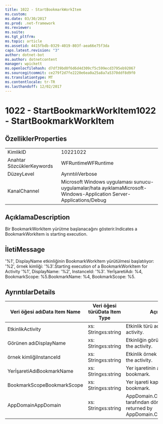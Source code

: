 ```yaml
---
title: 1022 - StartBookmarkWorkItem
ms.custom: 
ms.date: 03/30/2017
ms.prod: .net-framework
ms.reviewer: 
ms.suite: 
ms.tgt_pltfrm: 
ms.topic: article
ms.assetid: 4415fbdb-0329-4019-803f-aea66e75f3da
caps.latest.revision: "3"
author: dotnet-bot
ms.author: dotnetcontent
manager: wpickett
ms.openlocfilehash: d7df39bd0f6d6d4d309cf5c599ecd3795eb92067
ms.sourcegitcommit: ce279f2d7fe2220e6ea0a25a8a7a5370ddf8d9f0
ms.translationtype: MT
ms.contentlocale: tr-TR
ms.lasthandoff: 12/02/2017
---
```

# <a name="1022---startbookmarkworkitem"></a><span data-ttu-id="ea8b4-102">1022 - StartBookmarkWorkItem</span><span class="sxs-lookup"><span data-stu-id="ea8b4-102">1022 - StartBookmarkWorkItem</span></span>
## <a name="properties"></a><span data-ttu-id="ea8b4-103">Özellikler</span><span class="sxs-lookup"><span data-stu-id="ea8b4-103">Properties</span></span>  
  
|||  
|-|-|  
|<span data-ttu-id="ea8b4-104">Kimlik</span><span class="sxs-lookup"><span data-stu-id="ea8b4-104">ID</span></span>|<span data-ttu-id="ea8b4-105">1022</span><span class="sxs-lookup"><span data-stu-id="ea8b4-105">1022</span></span>|  
|<span data-ttu-id="ea8b4-106">Anahtar Sözcükler</span><span class="sxs-lookup"><span data-stu-id="ea8b4-106">Keywords</span></span>|<span data-ttu-id="ea8b4-107">WFRuntime</span><span class="sxs-lookup"><span data-stu-id="ea8b4-107">WFRuntime</span></span>|  
|<span data-ttu-id="ea8b4-108">Düzey</span><span class="sxs-lookup"><span data-stu-id="ea8b4-108">Level</span></span>|<span data-ttu-id="ea8b4-109">Ayrıntılı</span><span class="sxs-lookup"><span data-stu-id="ea8b4-109">Verbose</span></span>|  
|<span data-ttu-id="ea8b4-110">Kanal</span><span class="sxs-lookup"><span data-stu-id="ea8b4-110">Channel</span></span>|<span data-ttu-id="ea8b4-111">Microsoft Windows uygulaması sunucu-uygulamalar/hata ayıklama</span><span class="sxs-lookup"><span data-stu-id="ea8b4-111">Microsoft-Windows-Application Server-Applications/Debug</span></span>|  
  
## <a name="description"></a><span data-ttu-id="ea8b4-112">Açıklama</span><span class="sxs-lookup"><span data-stu-id="ea8b4-112">Description</span></span>  
 <span data-ttu-id="ea8b4-113">Bir BookmarkWorkItem yürütme başlanacağını gösterir.</span><span class="sxs-lookup"><span data-stu-id="ea8b4-113">Indicates a BookmarkWorkItem is starting execution.</span></span>  
  
## <a name="message"></a><span data-ttu-id="ea8b4-114">İleti</span><span class="sxs-lookup"><span data-stu-id="ea8b4-114">Message</span></span>  
 <span data-ttu-id="ea8b4-115">'%1', DisplayName etkinliğinin BookmarkWorkItem yürütülmesi başlatılıyor: '%2', örnek kimliği: '%3'.</span><span class="sxs-lookup"><span data-stu-id="ea8b4-115">Starting execution of a BookmarkWorkItem for Activity '%1', DisplayName: '%2', InstanceId: '%3'.</span></span>  <span data-ttu-id="ea8b4-116">YerİşaretiAdı: %4, BookmarkScope: %5.</span><span class="sxs-lookup"><span data-stu-id="ea8b4-116">BookmarkName: %4, BookmarkScope: %5.</span></span>  
  
## <a name="details"></a><span data-ttu-id="ea8b4-117">Ayrıntılar</span><span class="sxs-lookup"><span data-stu-id="ea8b4-117">Details</span></span>  
  
|<span data-ttu-id="ea8b4-118">Veri öğesi adı</span><span class="sxs-lookup"><span data-stu-id="ea8b4-118">Data Item Name</span></span>|<span data-ttu-id="ea8b4-119">Veri öğesi türü</span><span class="sxs-lookup"><span data-stu-id="ea8b4-119">Data Item Type</span></span>|<span data-ttu-id="ea8b4-120">Açıklama</span><span class="sxs-lookup"><span data-stu-id="ea8b4-120">Description</span></span>|  
|--------------------|--------------------|-----------------|  
|<span data-ttu-id="ea8b4-121">Etkinlik</span><span class="sxs-lookup"><span data-stu-id="ea8b4-121">Activity</span></span>|<span data-ttu-id="ea8b4-122">xs: String</span><span class="sxs-lookup"><span data-stu-id="ea8b4-122">xs:string</span></span>|<span data-ttu-id="ea8b4-123">Etkinlik türü adı.</span><span class="sxs-lookup"><span data-stu-id="ea8b4-123">The type name of the activity.</span></span>|  
|<span data-ttu-id="ea8b4-124">Görünen adı</span><span class="sxs-lookup"><span data-stu-id="ea8b4-124">DisplayName</span></span>|<span data-ttu-id="ea8b4-125">xs: String</span><span class="sxs-lookup"><span data-stu-id="ea8b4-125">xs:string</span></span>|<span data-ttu-id="ea8b4-126">Etkinliğin görünen adı.</span><span class="sxs-lookup"><span data-stu-id="ea8b4-126">The display name of the activity.</span></span>|  
|<span data-ttu-id="ea8b4-127">örnek kimliği</span><span class="sxs-lookup"><span data-stu-id="ea8b4-127">InstanceId</span></span>|<span data-ttu-id="ea8b4-128">xs: String</span><span class="sxs-lookup"><span data-stu-id="ea8b4-128">xs:string</span></span>|<span data-ttu-id="ea8b4-129">Etkinlik örnek kimliği.</span><span class="sxs-lookup"><span data-stu-id="ea8b4-129">The instance id of the activity.</span></span>|  
|<span data-ttu-id="ea8b4-130">YerİşaretiAdı</span><span class="sxs-lookup"><span data-stu-id="ea8b4-130">BookmarkName</span></span>|<span data-ttu-id="ea8b4-131">xs: String</span><span class="sxs-lookup"><span data-stu-id="ea8b4-131">xs:string</span></span>|<span data-ttu-id="ea8b4-132">Yer işaretinin adı.</span><span class="sxs-lookup"><span data-stu-id="ea8b4-132">The name of the bookmark.</span></span>|  
|<span data-ttu-id="ea8b4-133">BookmarkScope</span><span class="sxs-lookup"><span data-stu-id="ea8b4-133">BookmarkScope</span></span>|<span data-ttu-id="ea8b4-134">xs: String</span><span class="sxs-lookup"><span data-stu-id="ea8b4-134">xs:string</span></span>|<span data-ttu-id="ea8b4-135">Yer işareti kapsamı.</span><span class="sxs-lookup"><span data-stu-id="ea8b4-135">The scope of the bookmark.</span></span>|  
|<span data-ttu-id="ea8b4-136">AppDomain</span><span class="sxs-lookup"><span data-stu-id="ea8b4-136">AppDomain</span></span>|<span data-ttu-id="ea8b4-137">xs: String</span><span class="sxs-lookup"><span data-stu-id="ea8b4-137">xs:string</span></span>|<span data-ttu-id="ea8b4-138">AppDomain.CurrentDomain.FriendlyName tarafından döndürülen dize.</span><span class="sxs-lookup"><span data-stu-id="ea8b4-138">The string returned by AppDomain.CurrentDomain.FriendlyName.</span></span>|
